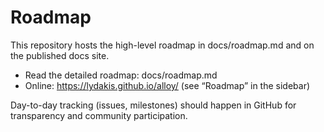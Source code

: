 # Roadmap

This repository hosts the high-level roadmap in docs/roadmap.md and on the published docs site.

- Read the detailed roadmap: docs/roadmap.md
- Online: https://lydakis.github.io/alloy/ (see “Roadmap” in the sidebar)

Day-to-day tracking (issues, milestones) should happen in GitHub for transparency and community participation.
